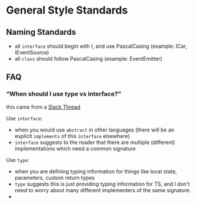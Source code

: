 # General Style Standards

## Naming Standards
* all `interface` should begin with I, and use PascalCasing (example: ICar, IEventSource)
* all `class` should follow PascalCasing (example: EventEmitter) 

## FAQ

### “When should I use type vs interface?”
this came from a [Slack Thread](https://ratehub.slack.com/archives/C04BZ8W3BPT/p1669388572909509) 

Use `interface`:
* when you would use `abstract` in other languages (there will be an explicit `implements` of this `interface` elsewhere)
* `interface` suggests to the reader that there are multiple (different) implementations which need a common signature

Use `type`:
* when you are defining typing information for things like local state, parameters, custom return types
* `type` suggests this is just providing typing information for TS, and I don't need to worry about many different implementers of the same signature.
* 
